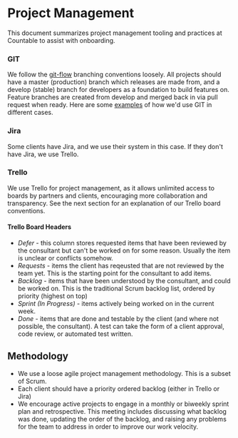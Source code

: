 # Project Management

This document summarizes project management tooling and practices at Countable to assist with onboarding.

### GIT

We follow the [git-flow](https://datasift.github.io/gitflow/IntroducingGitFlow.html) branching conventions loosely. All projects should have a master (production) branch which releases are made from, and a develop (stable) branch for developers as a foundation to build features on. Feature branches are created from develop and merged back in via pull request when ready. Here are some [examples](./GIT.md) of how we'd use GIT in different cases.

### Jira

Some clients have Jira, and we use their system in this case. If they don't have Jira, we use Trello.

### Trello

We use Trello for project management, as it allows unlimited access to boards by partners and clients, encouraging more collaboration and transparency. See the next section for an explanation of our Trello board conventions.

#### Trello Board Headers

  * *Defer* - this column stores requested items that have been reviewed by the consultant but can't be worked on for some reason. Usually the item is unclear or conflicts somehow.
  * *Requests* - items the client has reqeusted that are not reviewed by the team yet. This is the starting point for the consultant to add items.
  * *Backlog* - items that have been understood by the consultant, and could be worked on. This is the traditional Scrum backlog list, ordered by priority (highest on top)
  * *Sprint (In Progress)* - items actively being worked on in the current week.
  * *Done* - items that are done and testable by the client (and where not possible, the consultant). A test can take the form of a client approval, code review, or automated test written.

## Methodology

  * We use a loose agile project management methodology. This is a subset of Scrum.
  * Each client should have a priority ordered backlog (either in Trello or Jira)
  * We encourage active projects to engage in a monthly or biweekly sprint plan and retrospective. This meeting includes discussing what backlog was done, updating the order of the backlog, and raising any problems for the team to address in order to improve our work velocity.

